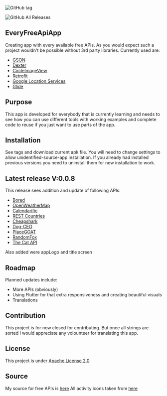 ![GitHub tag](https://img.shields.io/github/v/tag/RelappsStudio/EveryFreeApiApp?label=Latest%20Version&logo=github)

![GitHub All Releases](https://img.shields.io/github/downloads/RelappsStudio/EveryFreeApiApp/total?logo=github)


## EveryFreeApiApp
Creating app with every available free APIs.
As you would expect such a project wouldn't be possible without 3rd party libraries.
Currently used are:
- [GSON](https://github.com/google/gson)
- [Dexter](https://github.com/Karumi/Dexter)
- [CircleImageView](https://github.com/hdodenhof/CircleImageView)
- [Retrofit](https://square.github.io/retrofit/)
- [Google Location Services](https://developers.google.com/android/guides/overview)
- [Glide](https://bumptech.github.io/glide/)

## Purpose
This app is developed for everybody that is currently learning and needs to see how you can use different tools with working examples and complete code to reuse if you just want to use parts of the app.

## Installation
See tags and download current apk file. You will need to change settings to allow unidentified-source-app installation. If you already had installed previous versions you need to uninstall them for new installation to work.

## Latest release V:0.0.8
This release sees addition and update of following APIs:
- [Bored](https://www.boredapi.com/documentation)
- [OpenWeatherMap](https://openweathermap.org)
- [Calendarific](https://calendarific.com)
- [REST Countries](https://restcountries.eu)
- [Cheapshark](https://apidocs.cheapshark.com)
- [Dog-CEO](https://dog.ceo/dog-api/)
- [PlaceGOAT](https://placegoat.com) 
- [RandomFox](https://randomfox.ca)
- [The Cat API](thecatapi.com) 

Also added were appLogo and title screen


## Roadmap
Planned updates include:
- More APIs (obviously)
- Using Flutter for that extra responsiveness and creating beautiful visuals
- Translations

## Contribution
This project is for now closed for contributing. But once all strings are sorted I would appreciate any volounteer for translating this app.

## License
This project is under [Apache License 2.0](https://www.apache.org/licenses/LICENSE-2.0)

## Source
My source for free APIs is [here](https://github.com/public-apis/public-apis)
All activity icons taken from [here](https://www.flaticon.com)
